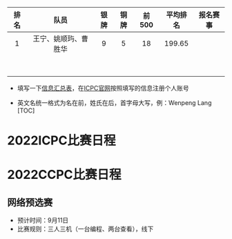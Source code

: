 | 排名 |         队员         | 银牌 | 铜牌 | 前500 | 平均排名 | 报名赛事 |
| :--: | :------------------: | :--: | :--: | :---: | :------: | :------: |
|  1   | 王宁、姚顺玙、曹胜华 |  9   |  5   |  18   |  199.65  |          |
|      |                      |      |      |       |          |          |
|      |                      |      |      |       |          |          |
|      |                      |      |      |       |          |          |
|      |                      |      |      |       |          |          |
|      |                      |      |      |       |          |          |
|      |                      |      |      |       |          |          |
|      |                      |      |      |       |          |          |
|      |                      |      |      |       |          |          |

- 填写一下[信息汇总表](https://docs.qq.com/sheet/DUEx4SWRDQWtycVp1)，在[ICPC官网](https://icpc.global/)按照填写的信息注册个人账号

- 英文名统一格式为名在前，姓氏在后，首字母大写，例：Wenpeng Lang
[TOC]
# 2022ICPC比赛日程





# 2022CCPC比赛日程

## 网络预选赛

- 预计时间：9月11日
- 比赛规则：三人三机（一台编程、两台查看），线下


